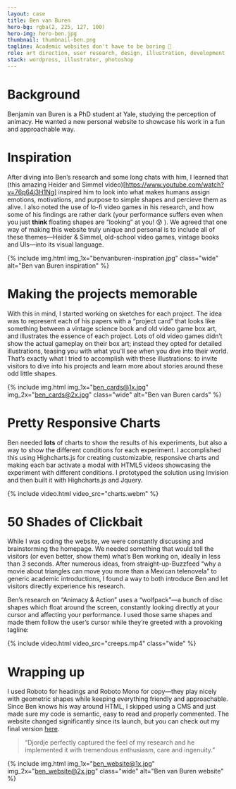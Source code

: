 ```yaml
---
layout: case
title: Ben van Buren
hero-bg: rgba(2, 225, 127, 100)
hero-img: hero-ben.jpg
thumbnail: thumbnail-ben.png
tagline: Academic websites don't have to be boring 👻
role: art direction, user research, design, illustration, development
stack: wordpress, illustrator, photoshop
---
```


# Background
Benjamin van Buren is a PhD student at Yale, studying the perception of animacy. He wanted a new personal website to showcase his work in a fun and approachable way. 

# Inspiration
After diving into Ben’s research and some long chats with him, I learned that (this amazing Heider and Simmel video)[https://www.youtube.com/watch?v=76p64j3H1Ng] inspired him to look into what makes humans assign emotions, motivations, and purpose to simple shapes and percieve them as alive. I also noted the use of lo-fi video games in his research, and how some of his findings are rather dark (your performance suffers even when you just **think** floating shapes are “looking” at you! 😰 ). We agreed that one way of making this website truly unique and personal is to include all of these themes—Heider & Simmel, old-school video games, vintage books and UIs—into its visual language.

{% include img.html img_1x="benvanburen-inspiration.jpg" class="wide" alt="Ben van Buren inspiration" %}

# Making the projects memorable
With this in mind, I started working on sketches for each project. The idea was to represent each of his papers with a “project card” that looks like something between a vintage science book and old video game box art, and illustrates the essence of each project. Lots of old video games didn’t show the actual gameplay on their box art; instead they opted for detailed illustrations, teasing you with what you’ll see when you dive into their world. That’s exactly what I tried to accomplish with these illustrations: to invite visitors to dive into his projects and learn more about stories around these odd little shapes.

{% include img.html img_1x="ben_cards@1x.jpg" img_2x="ben_cards@2x.jpg" class="wide" alt="Ben van Buren cards" %}

# Pretty Responsive Charts
Ben needed **lots** of charts to show the results of his experiments, but also a way to show the different conditions for each experiment. I accomplished this using Highcharts.js for creating customizable, responsive charts and making each bar activate a modal with HTML5 videos showcasing the experiment with different conditions. I prototyped the solution using Invision and then built it with Highcharts.js and Jquery.  

{% include video.html video_src="charts.webm" %}

# 50 Shades of Clickbait
While I was coding the website, we were constantly discussing and brainstorming the homepage. We needed something that would tell the visitors (or even better, show them) what’s Ben working on, ideally in less than 3 seconds. After numerous ideas, from straight-up-Buzzfeed “why a movie about triangles can move you more than a Mexican telenovela” to generic academic introductions, I found a way to both introduce Ben and let visitors directly experience his research.

Ben’s research on “Animacy & Action” uses a “wolfpack”—a bunch of disc shapes which float around the screen, constantly looking directly at your cursor and affecting your performance. I used those same shapes and made them follow the user’s cursor while they’re greeted with a provoking tagline:

{% include video.html video_src="creeps.mp4" class="wide" %}

# Wrapping up

I used Roboto for headings and Roboto Mono for copy—they play nicely with geometric shapes while keeping everything friendly and approachable. Since Ben knows his way around HTML, I skipped using a CMS and just made sure my code is semantic, easy to read and properly commented. The website changed significantly since its launch, but you can check out my final version [here](http://clients.tildedagger.com/ben).

> “Djordje perfectly captured the feel of my research and he implemented it with tremendous enthusiasm, care and ingenuity.”

{% include img.html img_1x="ben_website@1x.jpg" img_2x="ben_website@2x.jpg" class="wide" alt="Ben van Buren website" %}